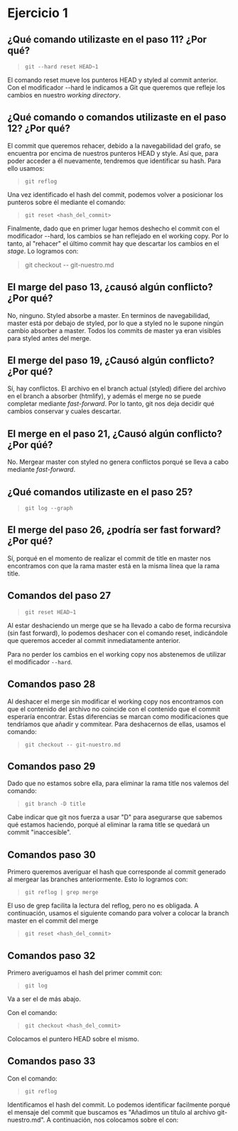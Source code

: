 # Ejercicio 1

## ¿Qué comando utilizaste en el paso 11? ¿Por qué?

> ```git --hard reset HEAD~1```

El comando reset mueve los punteros HEAD y styled al commit anterior. Con el 
modificador --hard le indicamos a Git que queremos que refleje los cambios 
en nuestro *working directory*.

## ¿Qué comando o comandos utilizaste en el paso 12? ¿Por qué?

El commit que queremos rehacer, debido a la navegabilidad del grafo, se 
encuentra por encima de nuestros punteros HEAD y style. Así que, para poder 
acceder a él nuevamente, tendremos que identificar su hash. Para ello 
usamos:

> ```git reflog```

Una vez identificado el hash del commit, podemos volver a posicionar los 
punteros sobre él mediante el comando:

>```git reset <hash_del_commit>```

Finalmente, dado que en primer lugar hemos deshecho el commit con el 
modificador --hard, los cambios se han reflejado en el working copy. Por lo 
tanto, al "rehacer" el último commit hay que descartar los cambios en el 
*stage*. Lo logramos con:

>git checkout -- git-nuestro.md

## El marge del paso 13, ¿causó algún conflicto? ¿Por qué?

No, ninguno. Styled absorbe a master. En terminos de navegabilidad, master 
está por debajo de styled, por lo que a styled no le supone ningún cambio 
absorber a master. Todos los commits de master ya eran visibles para styled 
antes del merge.

## El merge del paso 19, ¿Causó algún conflicto? ¿Por qué?

Sí, hay conflictos. El archivo en el branch actual (styled) difiere del 
archivo en el branch a absorber (htmlify), y además el merge no se puede 
completar mediante *fast-forward*. Por lo tanto, git nos deja 
decidir qué cambios conservar y cuales descartar.

## El merge en el paso 21, ¿Causó algún conflicto? ¿Por qúé?

No. Mergear master con styled no genera conflictos porqué se lleva a cabo 
mediante *fast-forward*.

## ¿Qué comandos utilizaste en el paso 25?

>```git log --graph```

## El merge del paso 26, ¿podría ser fast forward? ¿Por qué?

Sí, porqué en el momento de realizar el commit de title en master nos 
encontramos con que la rama master está en la misma línea que la rama title.

## Comandos del paso 27

>```git reset HEAD~1```

Al estar deshaciendo un merge que se ha llevado a cabo de forma recursiva 
(sin fast forward), lo podemos deshacer con el comando reset, indicándole 
que queremos acceder al commit inmediatamente anterior.

Para no perder los cambios en el working copy nos abstenemos de utilizar el 
modificador ```--hard```.

## Comandos paso 28

Al deshacer el merge sin modificar el working copy nos encontramos con que 
el contenido del archivo no coincide con el contenido que el commit 
esperaría encontrar. Éstas diferencias se marcan como modificaciones que 
tendríamos que añadir y commitear. Para deshacernos de ellas, usamos el 
comando:

>```git checkout -- git-nuestro.md```

## Comandos paso 29

Dado que no estamos sobre ella, para eliminar la rama title nos valemos del 
comando:

>```git branch -D title```

Cabe indicar que git nos fuerza a usar "D" para asegurarse que sabemos qué 
estamos haciendo, porqué al eliminar la rama title se quedará un commit 
"inaccesible".

## Comandos paso 30

Primero queremos averiguar el hash que corresponde al commit generado al 
mergear las branches anteriormente. Esto lo logramos con:

>```git reflog | grep merge```

El uso de grep facilita la lectura del reflog, pero no es obligada. A 
continuación, usamos el siguiente comando para volver a colocar la branch 
master en el commit del merge

>```git reset <hash_del_commit>```

## Comandos paso 32

Primero averiguamos el hash del primer commit con:

>```git log```

Va a ser el de más abajo.

Con el comando:

>```git checkout <hash_del_commit>```

Colocamos el puntero HEAD sobre el mismo.

## Comandos paso 33

Con el comando:

>```git reflog```

Identificamos el hash del commit. Lo podemos identificar facilmente porqué 
el mensaje del commit que buscamos es "Añadimos un título al archivo 
git-nuestro.md". A continuación, nos colocamos sobre el con:

>```git checkout <hash_del_commit>

